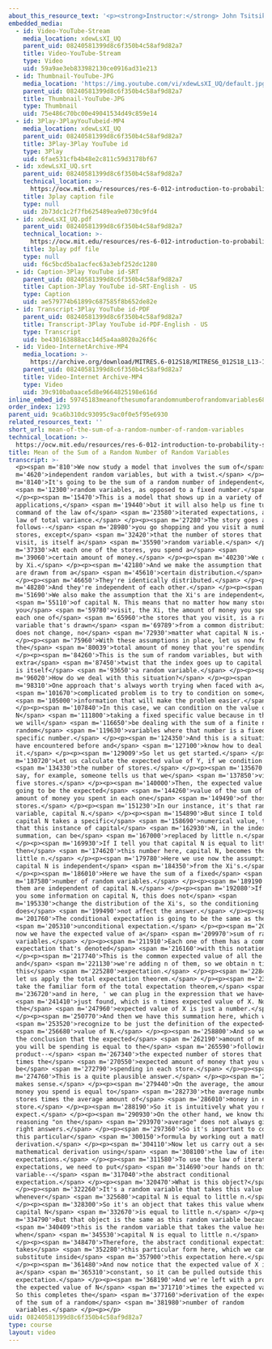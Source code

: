 ```yaml
---
about_this_resource_text: '<p><strong>Instructor:</strong> John Tsitsiklis</p>'
embedded_media:
  - id: Video-YouTube-Stream
    media_location: xdewLsXI_UQ
    parent_uid: 08240581399d8c6f350b4c58af9d82a7
    title: Video-YouTube-Stream
    type: Video
    uid: 59a9ae3eb833982130ce0916ad31e213
  - id: Thumbnail-YouTube-JPG
    media_location: 'https://img.youtube.com/vi/xdewLsXI_UQ/default.jpg'
    parent_uid: 08240581399d8c6f350b4c58af9d82a7
    title: Thumbnail-YouTube-JPG
    type: Thumbnail
    uid: 75e486c70bc00e49041534d49c859e14
  - id: 3Play-3PlayYouTubeid-MP4
    media_location: xdewLsXI_UQ
    parent_uid: 08240581399d8c6f350b4c58af9d82a7
    title: 3Play-3Play YouTube id
    type: 3Play
    uid: 6fae531cfb4b48e2c811c59d3178bf67
  - id: xdewLsXI_UQ.srt
    parent_uid: 08240581399d8c6f350b4c58af9d82a7
    technical_location: >-
      https://ocw.mit.edu/resources/res-6-012-introduction-to-probability-spring-2018/part-i-the-fundamentals/mean-of-the-sum-of-a-random-number-of-random-variables/xdewLsXI_UQ.srt
    title: 3play caption file
    type: null
    uid: 2b73dc1c2f7fb625489ea9e0730c9fd4
  - id: xdewLsXI_UQ.pdf
    parent_uid: 08240581399d8c6f350b4c58af9d82a7
    technical_location: >-
      https://ocw.mit.edu/resources/res-6-012-introduction-to-probability-spring-2018/part-i-the-fundamentals/mean-of-the-sum-of-a-random-number-of-random-variables/xdewLsXI_UQ.pdf
    title: 3play pdf file
    type: null
    uid: f6c5bcd5ba1acfec63a3ebf252dc1280
  - id: Caption-3Play YouTube id-SRT
    parent_uid: 08240581399d8c6f350b4c58af9d82a7
    title: Caption-3Play YouTube id-SRT-English - US
    type: Caption
    uid: ae579774b61899c687585f8b652de82e
  - id: Transcript-3Play YouTube id-PDF
    parent_uid: 08240581399d8c6f350b4c58af9d82a7
    title: Transcript-3Play YouTube id-PDF-English - US
    type: Transcript
    uid: be430163888acc14d5a4aa8020a26f6c
  - id: Video-InternetArchive-MP4
    media_location: >-
      https://archive.org/download/MITRES.6-012S18/MITRES6_012S18_L13-10_300k.mp4
    parent_uid: 08240581399d8c6f350b4c58af9d82a7
    title: Video-Internet Archive-MP4
    type: Video
    uid: 39c910ba0aace5d8e9664825198e616d
inline_embed_id: 59745183meanofthesumofarandomnumberofrandomvariables68662973
order_index: 1293
parent_uid: 9ca6b310dc93095c9ac0f0e5f95e6930
related_resources_text: ''
short_url: mean-of-the-sum-of-a-random-number-of-random-variables
technical_location: >-
  https://ocw.mit.edu/resources/res-6-012-introduction-to-probability-spring-2018/part-i-the-fundamentals/mean-of-the-sum-of-a-random-number-of-random-variables
title: Mean of the Sum of a Random Number of Random Variables
transcript: >-
  <p><span m='810'>We now study a model that involves the sum of</span> <span
  m='4620'>independent random variables, but with a twist.</span> </p><p><span
  m='8140'>It's going to be the sum of a random number of independent</span>
  <span m='12300'>random variables, as opposed to a fixed number.</span>
  </p><p><span m='15470'>This is a model that shows up in a variety of
  applications,</span> <span m='19440'>but it will also help us fine tune our
  command of the law of</span> <span m='23580'>iterated expectations, and the
  law of total variance.</span> </p><p><span m='27280'>The story goes as
  follows--</span> <span m='28980'>you go shopping and you visit a number of
  stores, except</span> <span m='32420'>that the number of stores that you will
  visit, is itself a</span> <span m='35590'>random variable.</span> </p><p><span
  m='37330'>At each one of the stores, you spend a</span> <span
  m='39060'>certain amount of money.</span> </p><p><span m='40230'>We denote it
  by Xi.</span> </p><p><span m='42180'>And we make the assumption that the Xi's
  are drawn from a</span> <span m='45610'>certain distribution.</span>
  </p><p><span m='46650'>They're identically distributed.</span> </p><p><span
  m='48280'>And they're independent of each other.</span> </p><p><span
  m='51690'>We also make the assumption that the Xi's are independent</span>
  <span m='55110'>of capital N. This means that no matter how many stores
  you</span> <span m='59780'>visit, the Xi, the amount of money you spend in
  each one of</span> <span m='65960'>the stores that you visit, is a random
  variable that's drawn</span> <span m='69789'>from a common distribution, which
  does not change, no</span> <span m='72930'>matter what capital N is.</span>
  </p><p><span m='75960'>With these assumptions in place, let us now focus on
  the</span> <span m='80039'>total amount of money that you're spending.</span>
  </p><p><span m='84260'>This is the sum of random variables, but with the
  extra</span> <span m='87450'>twist that the index goes up to capital N, which
  is itself</span> <span m='93650'>a random variable.</span> </p><p><span
  m='96020'>How do we deal with this situation?</span> </p><p><span
  m='98310'>One approach that's always worth trying when faced with a</span>
  <span m='101670'>complicated problem is to try to condition on some</span>
  <span m='105000'>information that will make the problem easier.</span>
  </p><p><span m='107840'>In this case, we can condition on the value of capital
  N</span> <span m='111800'>taking a fixed specific value because in that case,
  we will</span> <span m='116650'>be dealing with the sum of a finite number of
  random</span> <span m='119630'>variables where that number is a fixed,
  specific number.</span> </p><p><span m='124350'>And this is a situation we
  have encountered before and</span> <span m='127100'>know how to deal with
  it.</span> </p><p><span m='129009'>So let us get started.</span> </p><p><span
  m='130720'>Let us calculate the expected value of Y, if we condition on</span>
  <span m='134330'>the number of stores.</span> </p><p><span m='135670'>Let's
  say, for example, someone tells us that we</span> <span m='137850'>visited
  five stores.</span> </p><p><span m='140000'>Then, the expected value of Y is
  going to be the expected</span> <span m='144260'>value of the sum of the
  amount of money you spent in each one</span> <span m='149490'>of those five
  stores.</span> </p><p><span m='151230'>In our instance, it's that random
  variable, capital N.</span> </p><p><span m='154890'>But since I told you that
  capital N takes a specific</span> <span m='158690'>numerical value, this means
  that this instance of capital</span> <span m='162930'>N, in the index of the
  summation, can be</span> <span m='167000'>replaced by little n.</span>
  </p><p><span m='169930'>If I tell you that capital N is equal to little n,
  then</span> <span m='174620'>this number here, capital N, becomes the same as
  little n.</span> </p><p><span m='179780'>Here we use now the assumption that
  capital N is independent</span> <span m='184350'>from the Xi's.</span>
  </p><p><span m='186010'>Here we have the sum of a fixed</span> <span
  m='187580'>number of random variables.</span> </p><p><span m='189190'>All of
  them are independent of capital N.</span> </p><p><span m='192080'>If I give
  you some information on capital N, this does not</span> <span
  m='195330'>change the distribution of the Xi's, so the conditioning
  does</span> <span m='199490'>not affect the answer.</span> </p><p><span
  m='201760'>The conditional expectation is going to be the same as the</span>
  <span m='205310'>unconditional expectation.</span> </p><p><span m='207980'>And
  now we have the expected value of a</span> <span m='209970'>sum of random
  variables.</span> </p><p><span m='211910'>Each one of them has a common
  expectation that's denoted</span> <span m='216160'>with this notation.</span>
  </p><p><span m='217740'>This is the common expected value of all the Xi's,
  and</span> <span m='221130'>we're adding n of them, so we obtain n times
  this</span> <span m='225280'>expectation.</span> </p><p><span m='228490'>Now
  let us apply the total expectation theorem.</span> </p><p><span m='232740'>We
  take the familiar form of the total expectation theorem,</span> <span
  m='236720'>and in here, ' we can plug in the expression that we have</span>
  <span m='241410'>just found, which is n times expected value of X. Now
  the</span> <span m='247960'>expected value of X is just a number.</span>
  </p><p><span m='250770'>And then we have this summation here, which we</span>
  <span m='253520'>recognize to be just the definition of the expected</span>
  <span m='256680'>value of N.</span> </p><p><span m='258800'>And so we come to
  the conclusion that the expected</span> <span m='262190'>amount of money that
  you will be spending is equal to the</span> <span m='265590'>following
  product--</span> <span m='267340'>the expected number of stores that you visit
  times the</span> <span m='270550'>expected amount of money that you will
  be</span> <span m='272790'>spending in each store.</span> </p><p><span
  m='274760'>This is a quite plausible answer.</span> </p><p><span m='277690'>It
  makes sense.</span> </p><p><span m='279440'>On the average, the amount of
  money you spend is equal to</span> <span m='282730'>the average number of
  stores times the average amount of</span> <span m='286010'>money in each
  store.</span> </p><p><span m='288190'>So it is intuitively what you might
  expect.</span> </p><p><span m='290930'>On the other hand, we know that
  reasoning "on the</span> <span m='293970'>average" does not always give us the
  right answers.</span> </p><p><span m='297360'>So it's important to corroborate
  this particular</span> <span m='300150'>formula by working out a mathematical
  derivation.</span> </p><p><span m='304110'>Now let us carry out a second
  mathematical derivation using</span> <span m='308100'>the law of iterated
  expectations.</span> </p><p><span m='311580'>To use the law of iterated
  expectations, we need to put</span> <span m='314690'>our hands on this random
  variable--</span> <span m='317040'>the abstract conditional
  expectation.</span> </p><p><span m='320470'>What is this object?</span>
  </p><p><span m='322260'>It's a random variable that takes this value
  whenever</span> <span m='325680'>capital N is equal to little n.</span>
  </p><p><span m='328300'>So it's an object that takes this value whenever
  capital N</span> <span m='332670'>is equal to little n.</span> </p><p><span
  m='334790'>But that object is the same as this random variable because</span>
  <span m='340409'>this is the random variable that takes the value here
  when</span> <span m='345530'>capital N is equal to little n.</span>
  </p><p><span m='348470'>Therefore, the abstract conditional expectation
  takes</span> <span m='352280'>this particular form here, which we can
  substitute inside</span> <span m='357900'>this expectation here.</span>
  </p><p><span m='361480'>And now notice that the expected value of X is
  a</span> <span m='365310'>constant, so it can be pulled outside this
  expectation.</span> </p><p><span m='368190'>And we're left with a product of
  the expected value of N</span> <span m='371710'>times the expected value of X.
  So this completes the</span> <span m='377160'>derivation of the expected value
  of the sum of a random</span> <span m='381980'>number of random
  variables.</span> </p><p></p>
uid: 08240581399d8c6f350b4c58af9d82a7
type: course
layout: video
---
```

